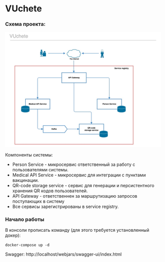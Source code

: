 # VUchete
### Схема проекта:
![alt text](img.jpeg "Title")

Компоненты системы:
- Person Service - микросервис ответственный за работу с пользователями системы.
- Medical API Service - микросервис для интеграции с пунктами вакцинации.
- QR-code storage service - сервис для генерации и персистентного хранения QR кодов пользователей.
- API Gateway - ответственнен за маршрутизацию запросов поступающих в систему
- Все сервисы зарегистрированы в service registry.

### Начало работы
В консоли прописать команду (для этого требуется установленный докер):
```
docker-compose up -d
```

Swagger: http://localhost/webjars/swagger-ui/index.html
